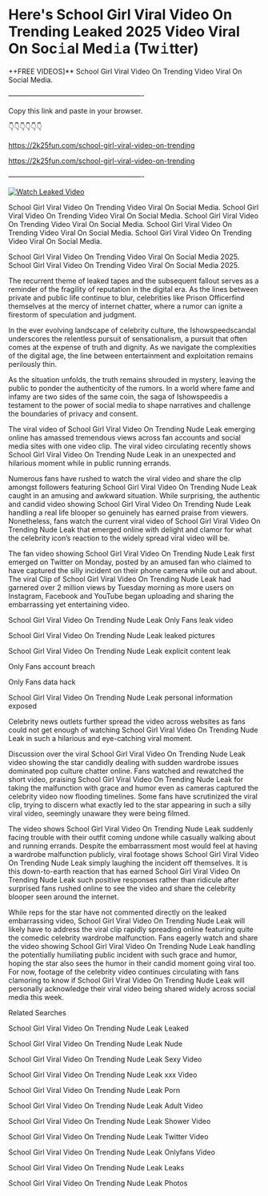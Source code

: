 # Here's School Girl Viral Video On Trending Leaked 2025 Video Viral On Soc𝚒al Med𝚒a (Tw𝚒tter)

++FREE VIDEOS]** School Girl Viral Video On Trending Video Viral On Social Media.

———————————————————-

Copy this link and paste in your browser.

👇👇👇👇👇👇

https://2k25fun.com/school-girl-viral-video-on-trending

https://2k25fun.com/school-girl-viral-video-on-trending

———————————————————-

[![Watch Leaked Video](https://miro.medium.com/v2/resize:fit:828/format:webp/1*cilzJN44JGOrTw9NJCrNHA.gif "Watch Leaked Video")](https://2k25fun.com/school-girl-viral-video-on-trending)

School Girl Viral Video On Trending Video Viral On Social Media. School Girl Viral Video On Trending Video Viral On Social Media. School Girl Viral Video On Trending Video Viral On Social Media. School Girl Viral Video On Trending Video Viral On Social Media. School Girl Viral Video On Trending Video Viral On Social Media.

School Girl Viral Video On Trending Video Viral On Social Media 2025. School Girl Viral Video On Trending Video Viral On Social Media 2025.

The recurrent theme of leaked tapes and the subsequent fallout serves as a reminder of the fragility of reputation in the digital era. As the lines between private and public life continue to blur, celebrities like Prison Officerfind themselves at the mercy of internet chatter, where a rumor can ignite a firestorm of speculation and judgment.

In the ever evolving landscape of celebrity culture, the Ishowspeedscandal underscores the relentless pursuit of sensationalism, a pursuit that often comes at the expense of truth and dignity. As we navigate the complexities of the digital age, the line between entertainment and exploitation remains perilously thin.

As the situation unfolds, the truth remains shrouded in mystery, leaving the public to ponder the authenticity of the rumors. In a world where fame and infamy are two sides of the same coin, the saga of Ishowspeedis a testament to the power of social media to shape narratives and challenge the boundaries of privacy and consent.

The viral video of School Girl Viral Video On Trending Nude Leak emerging online has amassed tremendous views across fan accounts and social media sites with one video clip. The viral video circulating recently shows School Girl Viral Video On Trending Nude Leak in an unexpected and hilarious moment while in public running errands.

Numerous fans have rushed to watch the viral video and share the clip amongst followers featuring School Girl Viral Video On Trending Nude Leak caught in an amusing and awkward situation. While surprising, the authentic and candid video showing School Girl Viral Video On Trending Nude Leak handling a real life blooper so genuinely has earned praise from viewers. Nonetheless, fans watch the current viral video of School Girl Viral Video On Trending Nude Leak that emerged online with delight and clamor for what the celebrity icon’s reaction to the widely spread viral video will be.

The fan video showing School Girl Viral Video On Trending Nude Leak first emerged on Twitter on Monday, posted by an amused fan who claimed to have captured the silly incident on their phone camera while out and about. The viral Clip of School Girl Viral Video On Trending Nude Leak had garnered over 2 million views by Tuesday morning as more users on Instagram, Facebook and YouTube began uploading and sharing the embarrassing yet entertaining video.

School Girl Viral Video On Trending Nude Leak Only Fans leak video

School Girl Viral Video On Trending Nude Leak leaked pictures

School Girl Viral Video On Trending Nude Leak explicit content leak

Only Fans account breach

Only Fans data hack

School Girl Viral Video On Trending Nude Leak personal information exposed

Celebrity news outlets further spread the video across websites as fans could not get enough of watching School Girl Viral Video On Trending Nude Leak in such a hilarious and eye-catching viral moment.

Discussion over the viral School Girl Viral Video On Trending Nude Leak video showing the star candidly dealing with sudden wardrobe issues dominated pop culture chatter online. Fans watched and rewatched the short video, praising School Girl Viral Video On Trending Nude Leak for taking the malfunction with grace and humor even as cameras captured the celebrity video now flooding timelines. Some fans have scrutinized the viral clip, trying to discern what exactly led to the star appearing in such a silly viral video, seemingly unaware they were being filmed.

The video shows School Girl Viral Video On Trending Nude Leak suddenly facing trouble with their outfit coming undone while casually walking about and running errands. Despite the embarrassment most would feel at having a wardrobe malfunction publicly, viral footage shows School Girl Viral Video On Trending Nude Leak simply laughing the incident off themselves. It is this down-to-earth reaction that has earned School Girl Viral Video On Trending Nude Leak such positive responses rather than ridicule after surprised fans rushed online to see the video and share the celebrity blooper seen around the internet.

While reps for the star have not commented directly on the leaked embarrassing video, School Girl Viral Video On Trending Nude Leak will likely have to address the viral clip rapidly spreading online featuring quite the comedic celebrity wardrobe malfunction. Fans eagerly watch and share the video showing School Girl Viral Video On Trending Nude Leak handling the potentially humiliating public incident with such grace and humor, hoping the star also sees the humor in their candid moment going viral too. For now, footage of the celebrity video continues circulating with fans clamoring to know if School Girl Viral Video On Trending Nude Leak will personally acknowledge their viral video being shared widely across social media this week.

Related Searches

School Girl Viral Video On Trending Nude Leak Leaked

School Girl Viral Video On Trending Nude Leak Nude

School Girl Viral Video On Trending Nude Leak Sexy Video

School Girl Viral Video On Trending Nude Leak xxx Video

School Girl Viral Video On Trending Nude Leak Porn

School Girl Viral Video On Trending Nude Leak Adult Video

School Girl Viral Video On Trending Nude Leak Shower Video

School Girl Viral Video On Trending Nude Leak Twitter Video

School Girl Viral Video On Trending Nude Leak Onlyfans Video

School Girl Viral Video On Trending Nude Leak Leaks

School Girl Viral Video On Trending Nude Leak Photos